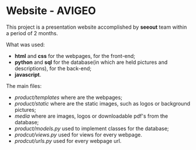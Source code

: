 # Website - AVIGEO #

This project is a presentation website accomplished by **seeout** team within a period of 2 months.

What was used: 
* **html** and **css** for the webpages, for the front-end;
* **python** and **sql** for the database(in which are held pictures and descriptions), for the back-end;
* **javascript**.

The main files:
* *product/templates* where are the webpages;
* *product/static* where are the static images, such as logos or background pictures;
* *media* where are images, logos or downloadable pdf's from the database;
* *product/models.py* used to implement classes for the database;
* *prodcut/views.py* used for views for every webpage.
* *prodcut/urls.py* used for every webpage url.
